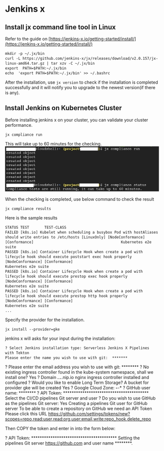 # Jenkins x

## Install jx command line tool in Linux

Refer to the guide on [https://jenkins-x.io/getting-started/install/](https://jenkins-x.io/getting-started/install/) 

    mkdir -p ~/.jx/bin 
    curl -L https://github.com/jenkins-x/jx/releases/download/v2.0.157/jx-linux-amd64.tar.gz | tar xzv -C ~/.jx/bin 
    export  PATH=$PATH:~/.jx/bin 
    echo  'export PATH=$PATH:~/.jx/bin' >> ~/.bashrc
After the installation, use `jx version` to check if the installation is completed successfully and it will notify you to upgrade to the newest version(if there is any).

## Install Jenkins on Kubernetes Cluster
Before installing jenkins x on your cluster, you can validate your cluster performance.

    jx compliance run
This will take up to 60 minutes for the checking. 
![jx compliance run & status](https://github.com/wyang2008/GCP_Journey/blob/master/jx_compliance.jpg) 

When the checking is completed, use below command to check the result

    jx compliance results
Here is the sample results

    STATUS TEST       TEST-CLASS
    FAILED [k8s.io] Kubelet when scheduling a busybox Pod with hostAliases should write entries to /etc/hosts [LinuxOnly] [NodeConformance] [Conformance]                                        Kubernetes e2e suite
    PASSED [k8s.io] Container Lifecycle Hook when create a pod with lifecycle hook should execute poststart exec hook properly [NodeConformance] [Conformance]                                   Kubernetes e2e suite
    PASSED [k8s.io] Container Lifecycle Hook when create a pod with lifecycle hook should execute prestop exec hook properly [NodeConformance] [Conformance]                                     Kubernetes e2e suite
    PASSED [k8s.io] Container Lifecycle Hook when create a pod with lifecycle hook should execute prestop http hook properly [NodeConformance] [Conformance]                                     Kubernetes e2e suite        
    ...

Specify the provider for the installation.                                                                                                                                                                

    jx install --provider=gke
jenkins x will asks for your input during the installation:

    ? Select Jenkins installation type: Serverless Jenkins X Pipelines with Tekton
    Please enter the name you wish to use with git:  *******
? Please enter the email address you wish to use with git:  ********
? No existing ingress controller found in the kube-system namespace, shall we install one? Yes
? Domain ***.***.***.***.nip.io
nginx ingress controller installed and configured
? Would you like to enable Long Term Storage? A bucket for provider gke will be created Yes
? Google Cloud Zone: ****-****-*
? GitHub user name: ********
? API Token: ****************************************
Select the CI/CD pipelines Git server and user
? Do you wish to use GitHub as the pipelines Git server: Yes
Creating a pipelines Git user for GitHub server
To be able to create a repository on GitHub we need an API Token
Please click this URL https://github.com/settings/tokens/new?scopes=repo,read:user,read:org,user:email,write:repo_hook,delete_repo

Then COPY the token and enter in into the form below:

? API Token: ****************************************
Setting the pipelines Git server https://github.com and user name ********.
<!--stackedit_data:
eyJoaXN0b3J5IjpbMTI2NTA5MzYxNCwtMTAwNDg4NTA1MSwtMT
g0NTExOTAwN119
-->